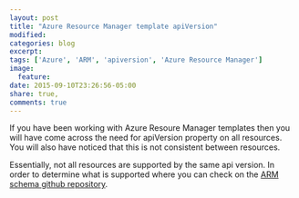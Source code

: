 ```yaml
---
layout: post
title: "Azure Resource Manager template apiVersion"
modified:
categories: blog
excerpt:
tags: ['Azure', 'ARM', 'apiversion', 'Azure Resource Manager']
image:
  feature:
date: 2015-09-10T23:26:56-05:00
share: true,
comments: true
---
```

If you have been working with Azure Resoure Manager templates then you will have come across the need for apiVersion property on all resources. You will also have noticed that this is not consistent between resources.
<!--more-->
Essentially, not all resources are supported by the same api version. In order to determine what is supported where you can check on the [ARM schema github repository](https://github.com/Azure/azure-resource-manager-schemas).

